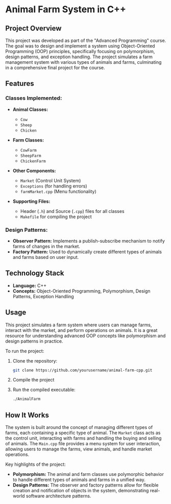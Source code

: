 # Animal Farm System in C++

## Project Overview
This project was developed as part of the "Advanced Programming" course. The goal was to design and implement a system using Object-Oriented Programming (OOP) principles, specifically focusing on polymorphism, design patterns, and exception handling. The project simulates a farm management system with various types of animals and farms, culminating in a comprehensive final project for the course.

## Features

### Classes Implemented:
- **Animal Classes:**
  - `Cow`
  - `Sheep`
  - `Chicken`
  
- **Farm Classes:**
  - `CowFarm`
  - `SheepFarm`
  - `ChickenFarm`
  
- **Other Components:**
  - `Market` (Control Unit System)
  - `Exceptions` (for handling errors)
  - `farmMarket.cpp` (Menu functionality)
  
- **Supporting Files:**
  - Header (`.h`) and Source (`.cpp`) files for all classes
  - `Makefile` for compiling the project

### Design Patterns:
- **Observer Pattern:** Implements a publish-subscribe mechanism to notify farms of changes in the market.
- **Factory Pattern:** Used to dynamically create different types of animals and farms based on user input.

## Technology Stack
- **Language:** C++
- **Concepts:** Object-Oriented Programming, Polymorphism, Design Patterns, Exception Handling

## Usage
This project simulates a farm system where users can manage farms, interact with the market, and perform operations on animals. It is a great resource for understanding advanced OOP concepts like polymorphism and design patterns in practice.

To run the project:
1. Clone the repository:
    ```bash
    git clone https://github.com/yourusername/animal-farm-cpp.git
    ```
2. Compile the project

3. Run the compiled executable:
    ```bash
    ./AnimalFarm
    ```

## How It Works
The system is built around the concept of managing different types of farms, each containing a specific type of animal. The `Market` class acts as the control unit, interacting with farms and handling the buying and selling of animals. The `Main.cpp` file provides a menu system for user interaction, allowing users to manage the farms, view animals, and handle market operations.

Key highlights of the project:
- **Polymorphism:** The animal and farm classes use polymorphic behavior to handle different types of animals and farms in a unified way.
- **Design Patterns:** The observer and factory patterns allow for flexible creation and notification of objects in the system, demonstrating real-world software architecture patterns.

